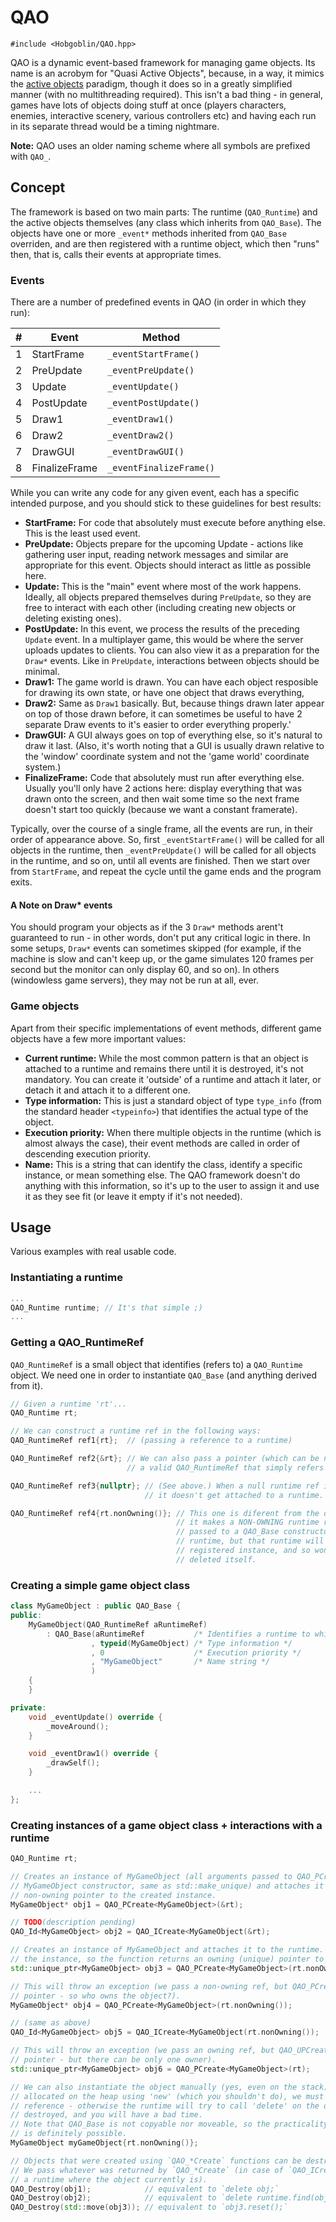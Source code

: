 # QAO
`#include <Hobgoblin/QAO.hpp>`

QAO is a dynamic event-based framework for managing game objects. Its name is an acrobym for
"Quasi Active Objects", because, in a way, it mimics the [active objects](https://en.wikipedia.org/wiki/Active_object)
paradigm, though it does so in a greatly simplified manner (with no multithreading required). This isn't a bad
thing - in general, games have lots of objects doing stuff at once (players characters, enemies, interactive
scenery, various controllers etc) and having each run in its separate thread would be a timing nightmare.

**Note:** QAO uses an older naming scheme where all symbols are prefixed with `QAO_`.

## Concept
The framework is based on two main parts: The runtime (`QAO_Runtime`) and the active objects themselves (any class
which inherits from `QAO_Base`). The objects have one or more `_event*` methods inherited from `QAO_Base` overriden,
and are then registered with a runtime object, which then "runs" then, that is, calls their events at appropriate
times.

### Events
There are a number of predefined events in QAO (in order in which they run):

| # | Event         | Method                  |
|---|---------------|-------------------------|
| 1 | StartFrame    | `_eventStartFrame()`    |
| 2 | PreUpdate     | `_eventPreUpdate()`     |
| 3 | Update        | `_eventUpdate()`        |
| 4 | PostUpdate    | `_eventPostUpdate()`    |
| 5 | Draw1         | `_eventDraw1()`         |
| 6 | Draw2         | `_eventDraw2()`         |
| 7 | DrawGUI       | `_eventDrawGUI()`       |
| 8 | FinalizeFrame | `_eventFinalizeFrame()` |

While you can write any code for any given event, each has a specific intended purpose, and you should stick to 
these guidelines for best results:
- **StartFrame:** For code that absolutely must execute before anything else. This is the least used event.
- **PreUpdate:** Objects prepare for the upcoming Update - actions like gathering user input, reading network messages
and similar are appropriate for this event. Objects should interact as little as possible here.
- **Update:** This is the "main" event where most of the work happens. Ideally, all objects prepared themselves during
`PreUpdate`, so they are free to interact with each other (including creating new objects or deleting existing ones).
- **PostUpdate:** In this event, we process the results of the preceding `Update` event. In a multiplayer game, this
would be where the server uploads updates to clients. You can also view it as a preparation for the `Draw*` events.
Like in `PreUpdate`, interactions between objects should be minimal.
- **Draw1:** The game world is drawn. You can have each object resposible for drawing its own state, or have one
object that draws everything,
- **Draw2:** Same as `Draw1` basically. But, because things drawn later appear on top of those drawn before, it can
sometimes be useful to have 2 separate Draw events to it's easier to order everything properly.'
- **DrawGUI:** A GUI always goes on top of everything else, so it's natural to draw it last. (Also, it's worth noting
that a GUI is usually drawn relative to the 'window' coordinate system and not the 'game world' coordinate system.)
- **FinalizeFrame:** Code that absolutely must run after everything else. Usually you'll only have 2 actions here: 
display everything that was drawn onto the screen, and then wait some time so the next frame doesn't start too quickly
(because we want a constant framerate).

Typically, over the course of a single frame, all the events are run, in their order of appearance above. So, first
`_eventStartFrame()` will be called for all objects in the runtime, then `_eventPreUpdate()` will be called for all
objects in the runtime, and so on, until all events are finished. Then we start over from `StartFrame`, and repeat
the cycle until the game ends and the program exits.

#### A Note on Draw* events
You should program your objects as if the 3 `Draw*` methods arent't guaranteed to run - in other words, don't put any
critical logic in there. In some setups, `Draw*` events can sometimes skipped (for example, if the machine is slow
and can't keep up, or the game simulates 120 frames per second but the monitor can only display 60, and so on). In
others (windowless game servers), they may not be run at all, ever.

### Game objects
Apart from their specific implementations of event methods, different game objects have a few more important values:
- **Current runtime:** While the most common pattern is that an object is attached to a runtime and remains there 
until it is destroyed, it's not mandatory. You can create it 'outside' of a runtime and attach it later, or detach it
and attach it to a different one.
- **Type information:** This is just a standard object of type `type_info` (from the standard header `<typeinfo>`) 
that identifies the actual type of the object.
- **Execution priority:** When there multiple objects in the runtime (which is almost always the case), their event
methods are called in order of descending execution priority.
- **Name:** This is a string that can identify the class, identify a specific instance, or mean something else. The
QAO framework doesn't do anything with this information, so it's up to the user to assign it and use it as they see
fit (or leave it empty if it's not needed).

## Usage
Various examples with real usable code.

### Instantiating a runtime
```cpp
...
QAO_Runtime runtime; // It's that simple ;)
...
```

### Getting a QAO_RuntimeRef
`QAO_RuntimeRef` is a small object that identifies (refers to) a `QAO_Runtime` object. We need one in order to
instantiate `QAO_Base` (and anything derived from it).
```cpp
// Given a runtime 'rt'...
QAO_Runtime rt;

// We can construct a runtime ref in the following ways:
QAO_RuntimeRef ref1{rt};  // (passing a reference to a runtime)

QAO_RuntimeRef ref2{&rt}; // We can also pass a pointer (which can be null, and makes
                          // a valid QAO_RuntimeRef that simply refers to no runtime).

QAO_RuntimeRef ref3{nullptr}; // (See above.) When a null runtime ref is passed to a QAO_Base,
                              // it doesn't get attached to a runtime.

QAO_RuntimeRef ref4{rt.nonOwning()}; // This one is diferent from the other examples above, because
                                     // it makes a NON-OWNING runtime ref, meaning that when it is
                                     // passed to a QAO_Base constructor, it will get attached to a
                                     // runtime, but that runtime will know that it doesn't own the
                                     // registered instance, and so won't try to delete it if it is
                                     // deleted itself.
```

### Creating a simple game object class

```cpp
class MyGameObject : public QAO_Base {
public:
    MyGameObject(QAO_RuntimeRef aRuntimeRef)
        : QAO_Base(aRuntimeRef           /* Identifies a runtime to which to attach the object (if any) */
                  , typeid(MyGameObject) /* Type information */
                  , 0                    /* Execution priority */
                  , "MyGameObject"       /* Name string */
                  )
    {
    }

private:
    void _eventUpdate() override {
        _moveAround();
    }

    void _eventDraw1() override {
        _drawSelf();
    }

    ...
};

```

### Creating instances of a game object class + interactions with a runtime

```cpp
QAO_Runtime rt;

// Creates an instance of MyGameObject (all arguments passed to QAO_PCreate are passed directly to
// MyGameObject constructor, same as std::make_unique) and attaches it to the runtime. Returns a
// non-owning pointer to the created instance. 
MyGameObject* obj1 = QAO_PCreate<MyGameObject>(&rt);

// TODO(description pending)
QAO_Id<MyGameObject> obj2 = QAO_ICreate<MyGameObject(&rt);

// Creates an instance of MyGameObject and attaches it to the runtime. The runtime will not own
// the instance, so the function returns an owning (unique) pointer to the created instance. 
std::unique_ptr<MyGameObject> obj3 = QAO_PCreate<MyGameObject>(rt.nonOwning());

// This will throw an exception (we pass a non-owning ref, but QAO_PCreate returns a non-owning
// pointer - so who owns the object?).
MyGameObject* obj4 = QAO_PCreate<MyGameObject>(rt.nonOwning());

// (same as above) 
QAO_Id<MyGameObject> obj5 = QAO_ICreate<MyGameObject(rt.nonOwning());

// This will throw an exception (we pass an owning ref, but QAO_UPCreate returns an owning
// pointer - but there can be only one owner).
std::unique_ptr<MyGameObject> obj6 = QAO_PCreate<MyGameObject>(rt);

// We can also instantiate the object manually (yes, even on the stack). Unless the object was
// allocated on the heap using 'new' (which you shouldn't do), we must pass a non-owning
// reference - otherwise the runtime will try to call 'delete' on the object if it gets
// destroyed, and you will have a bad time.
// Note that QAO_Base is not copyable nor moveable, so the practicality of this is moot. But it
// is definitely possible.
MyGameObject myGameObject{rt.nonOwning()};

// Objects that were created using `QAO_*Create` functions can be destroyed with `QAO_Destroy()`.
// We pass whatever was returned by `QAO_*Create` (in case of `QAO_ICreate` we must also pass
// a runtime where the object currently is).
QAO_Destroy(obj1);            // equivalent to `delete obj;`
QAO_Destroy(obj2);            // equivalent to `delete runtime.find(obj2);`
QAO_Destroy(std::move(obj3)); // equivalent to `obj3.reset();`
```